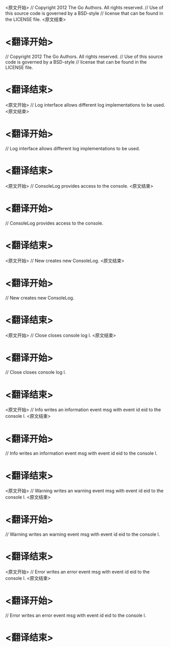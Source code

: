 
<原文开始>
// Copyright 2012 The Go Authors. All rights reserved.
// Use of this source code is governed by a BSD-style
// license that can be found in the LICENSE file.
<原文结束>

# <翻译开始>
// Copyright 2012 The Go Authors. All rights reserved.
// Use of this source code is governed by a BSD-style
// license that can be found in the LICENSE file.
# <翻译结束>


<原文开始>
// Log interface allows different log implementations to be used.
<原文结束>

# <翻译开始>
// Log interface allows different log implementations to be used.
# <翻译结束>


<原文开始>
// ConsoleLog provides access to the console.
<原文结束>

# <翻译开始>
// ConsoleLog provides access to the console.
# <翻译结束>


<原文开始>
// New creates new ConsoleLog.
<原文结束>

# <翻译开始>
// New creates new ConsoleLog.
# <翻译结束>


<原文开始>
// Close closes console log l.
<原文结束>

# <翻译开始>
// Close closes console log l.
# <翻译结束>


<原文开始>
// Info writes an information event msg with event id eid to the console l.
<原文结束>

# <翻译开始>
// Info writes an information event msg with event id eid to the console l.
# <翻译结束>


<原文开始>
// Warning writes an warning event msg with event id eid to the console l.
<原文结束>

# <翻译开始>
// Warning writes an warning event msg with event id eid to the console l.
# <翻译结束>


<原文开始>
// Error writes an error event msg with event id eid to the console l.
<原文结束>

# <翻译开始>
// Error writes an error event msg with event id eid to the console l.
# <翻译结束>

